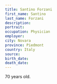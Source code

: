 ```yaml
---
title: Santino Forzani
first_name: Santino
last_name: Forzani
description: 
portrait: 
occupation: Physician
employer: 
city: Novara
province: Piedmont
country: Italy
source: 
birth_date: 
death_date: 
---
```


70 years old.